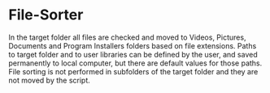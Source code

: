 # File-Sorter
In the target folder all files are checked and moved to Videos, Pictures, Documents and Program Installers folders based on file    extensions. Paths to target folder and to user libraries can be defined by the user, and saved permanently to local computer, but   there are default values for those paths. File sorting is not performed in subfolders of the target folder and they are not moved   by the script.
